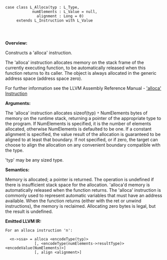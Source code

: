 
```



case class L_Alloca(typ : L_Type, 
            numElements : L_Value = null, 
              alignment : Long = 0) 
     extends L_Instruction with L_Value




```

**Overview:**

Constructs a 'alloca' instruction.

The 'alloca' instruction allocates memory on the stack frame of the currently executing function, to be automatically released when this function returns to its caller. The object is always allocated in the generic address space (address space zero).

For further information see the LLVM Assembly Reference Manual - ['alloca' Instruction](http://llvm.org/docs/LangRef.html#i_alloca)

**Arguments:**

The 'alloca' instruction allocates sizeof(typ) `*` NumElements bytes of memory on the runtime stack, returning a pointer of the appropriate type to the program. If NumElements is specified, it is the number of elements allocated, otherwise NumElements is defaulted to be one. If a constant alignment is specified, the value result of the allocation is guaranteed to be aligned to at least that boundary. If not specified, or if zero, the target can choose to align the allocation on any convenient boundary compatible with the type.

'typ' may be any sized type.

**Semantics:**

Memory is allocated; a pointer is returned. The operation is undefined if there is insufficient stack space for the allocation. 'alloca'd memory is automatically released when the function returns. The 'alloca' instruction is commonly used to represent automatic variables that must have an address available. When the function returns (either with the ret or unwind instructions), the memory is reclaimed. Allocating zero bytes is legal, but the result is undefined.

**Emitted LLVM IR:**
```
For an alloca instruction 'n':

  <n->ssa> = alloca <encodeType(typ)>
             [, <encodeType(numElements->resultType)> <encodeValue(NumElements)>]
             [, align <alignment>]  

```